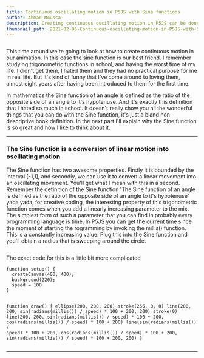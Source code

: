 ```yaml
---
title: Continuous oscillating motion in P5JS with Sine functions
author: Ahmad Moussa
description: Creating continuous oscillating motion in P5JS can be done via sine functions, in this blog post I explain how it's done and how it can be intuitively understood.
thumbnail_path: 2021-02-06-Continuous-oscillating-motion-in-P5JS-with-Sine-functions.png
---
```

<span class="image left"><img src="https://gorillasun.de/thumbnails/2021-02-06-Continuous-oscillating-motion-in-P5JS-with-Sine-functions.png" alt="" /></span>

<p>This time around we're going to look at how to create continuous motion in our animation. In this case the sine function is our best friend. I remember studying trigonometric functions in school, and having the worst time of my life. I didn't get them, I hated them and they had no practical purpose for me in real life. But it's kind of funny that I've come around to loving them, almost eight years after having been introduced to them for the first time.</p>

<p>In mathematics the Sine function of an angle is defined as the ratio of the opposite side of an angle to it's hypotenuse. And it's exactly this definition that I hated so much in school. It doesn't really show you all the wonderful things that you can do with the Sine function, it's just a bland non-descriptive book definition. In the next part I'll explain why the Sine function is so great and how I like to think about it.</p>


<hr class="major" />

<h3>The Sine function is a conversion of linear motion into oscillating motion</h3>
<p>The Sine function has two awesome properties. Firstly it is bounded by the interval [-1,1], and secondly, we can use it to convert a linear movement into an oscillating movement. You'll get what I mean with this in a second. Remember the definition of the Sine function 'The Sine function of an angle is defined as the ratio of the opposite side of an angle to it's hypotenuse' yada yada, for creative coding, the interesting property of this trigonometric function comes when you add a linearly increasing parameter to the mix. The simplest form of such a parameter that you can find in probably every programming language is time. In P5JS you can get the current time since the moment of starting the rogramming by invoking the millis() function. This is a constantly increasing value. Plug this into the Sine function and you'll obtain a radius that is sweeping around the circle.</p>

<!--
<iframe style="width: 100%; height: 50vh;"  scrolling="no" frameborder="0" src="https://editor.p5js.org/AhmadMoussa/embed/RwgHRtHtA"></iframe>
-->
<div class="row gtr-200">
			<div class="col-6 col-12-medium"><span class="image fit"><img src="https://gorillasun.de/out.gif" alt="" /></span></div>
			<div class="col-6 col-12-medium"><p> The exact code for this is a little bit more complicated </p>
	<pre><code>function setup() {
  createCanvas(400, 400);
  background(220);
  speed = 100
}

function draw() {
  ellipse(200, 200, 200)
  stroke(255, 0, 0)
  line(200, 200, sin(radians(millis()) / speed) * 100 + 200, 200)
  stroke(0)
  line(200, 200, sin(radians(millis()) / speed) * 100 + 200, cos(radians(millis()) / speed) * 100 + 200)
  line(sin(radians(millis()) / speed) * 100 + 200, cos(radians(millis()) / speed) * 100 + 200, sin(radians(millis()) / speed) * 100 + 200, 200)
}</code></pre></div>
		</div>



<hr class="major" />



<span class="image fit"><img src="https://gorillasun.de/out2.gif" alt="" /></span>

<h2></h2>

<h2></h2>
<p> </p>
